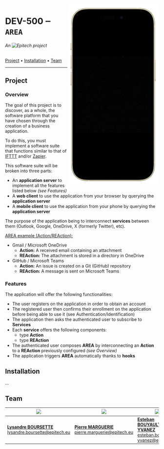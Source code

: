 <img src="/assets/md/hi.png" width=300 align="right" alt="Screenshot of the app's homepage."/>

# DEV-500 ‒ `AREA`
###### An <img src="https://newsroom.ionis-group.com/wp-content/uploads/2023/09/epitech-2023-logo-m.png" alt="Epitech" height=18/> project

[Project](#project) • [Installation](#installation) • [Team](#team)

---

<a name="project"></a>
## Project

### Overview

The goal of this project is to discover, as a whole, the software platform that you have chosen
through the creation of a business application.

To do this, you must implement a software suite that functions similar to that of
[IFTTT](https://ifttt.com/) and/or [Zapier](https://zapier.com/).

This software suite will be broken into three parts:
- An **application server** to implement all the features listed below *(see Features)*
- A **web client** to use the application from your browser by querying the **application server**
- A **mobile client** to use the application from your phone by querying the **application server**

The purpose of the application being to interconnect **services** between them (Outlook, Google, 
OneDrive, X (formerly Twitter), etc).

<ins>AREA example (Action/REAction):</ins>
- Gmail / Microsoft OneDrive
  - **Action:** A received email containing an attachment
  - **REAction:** The attachment is stored in a directory in OneDrive
- GitHub / Microsoft Teams
  - **Action:** An issue is created on a Git (GitHub) repository
  - **REAction:** A message is sent on Microsoft Teams

### Features

The application will offer the following functionalities:
- The user registers on the application in order to obtain an account
- The registered user then confirms their enrollment on the application before being able to use it
  (see Authentication/Identification)
- The application then asks the authenticated user to subscribe to **Services**
- Each **service** offers the following components:
  - type **Action**
  - type **REAction**
- The authenticated user composes **AREA** by interconnecting an **Action** to a **REAction**
  previously configured *(see Overview)*
- The application triggers **AREA** automatically thanks to **hooks**

<a name="installation"></a>
## Installation

...

<a name="team"></a>
## Team

| <img src="https://avatars.githubusercontent.com/u/123988037?v=4" width=92>                                                       | <img src="https://avatars.githubusercontent.com/u/146085057?v=4" width=92>                                                         | <img src="https://avatars.githubusercontent.com/u/146708962?v=4" width=92>                                                                      | <img src="https://avatars.githubusercontent.com/u/146066700?v=4" width=92>                                           | <img src="https://avatars.githubusercontent.com/u/146707823?v=4" width=92>                                        |
|----------------------------------------------------------------------------------------------------------------------------------|------------------------------------------------------------------------------------------------------------------------------------|-------------------------------------------------------------------------------------------------------------------------------------------------|----------------------------------------------------------------------------------------------------------------------|-------------------------------------------------------------------------------------------------------------------|
| [**Lysandre BOURSETTE**](https://github.com/shuvlyy)<br/>[lysandre.boursette@epitech.eu]("mailto:lysandre.boursette@epitech.eu") | [**Pierre MARGUERIE**](https://github.com/PierreMarguerie)<br/>[pierre.marguerie@epitech.eu]("mailto:pierre.marguerie@epitech.eu") | [**Esteban BOUYAULT-YVANEZ**](https://github.com/Babouye)<br/>[esteban.bouyault-yvanez@epitech.eu]("mailto:esteban.bouyault-yvanez@epitech.eu") | [**Timéo TREGAROT**](https://github.com/timeotr)<br/>[timeo.tregarot@epitech.eu]("mailto:timeo.tregarot@epitech.eu") | [**Arthur DRAHY**](https://github.com/tuturicide)<br/>[arthur.drahy@epitech.eu]("mailto:arthur.drahy@epitech.eu") |

